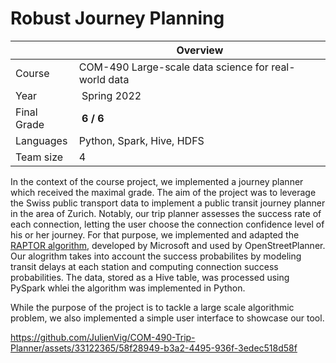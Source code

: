 # Robust Journey Planning

| |Overview  | 
| - | - |
|Course| COM-490 Large-scale data science for real-world data |
| Year | Spring 2022 |
| Final Grade | **6 / 6** |
| Languages | Python, Spark, Hive, HDFS |
| Team size | 4 |

In the context of the course project, we implemented a journey planner which received the maximal grade. The aim of the project was to leverage the Swiss public transport data to implement a public transit journey planner in the area of Zurich. Notably, our trip planner assesses the success rate of each connection, letting the user choose the connection confidence level of his or her journey.
For that purpose, we implemented and adapted the [RAPTOR algorithm](https://www.microsoft.com/en-us/research/wp-content/uploads/2012/01/raptor_alenex.pdf), developed by Microsoft and used by OpenStreetPlanner. Our alogrithm takes into account the success probabilites by modeling transit delays at each station and computing connection success probabilities.
The data, stored as a Hive table, was processed using PySpark whlei the algorithm was implemented in Python.

While the purpose of the project is to tackle a large scale algorithmic problem, we also implemented a simple user interface to showcase our tool.

https://github.com/JulienVig/COM-490-Trip-Planner/assets/33122365/58f28949-b3a2-4495-936f-3edec518d58f



